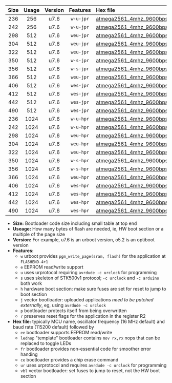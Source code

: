 |Size|Usage|Version|Features|Hex file|
|:-:|:-:|:-:|:-:|:--|
|236|256|u7.6|`w-u-jpr`|[atmega2561_4mhz_9600bps_ur_vbl.hex](https://raw.githubusercontent.com/stefanrueger/urboot/main//atmega2561_4mhz_9600bps_ur_vbl.hex)|
|242|256|u7.6|`w-u-jpr`|[atmega2561_4mhz_9600bps_lednop_ur_vbl.hex](https://raw.githubusercontent.com/stefanrueger/urboot/main//atmega2561_4mhz_9600bps_lednop_ur_vbl.hex)|
|298|512|u7.6|`weu-jpr`|[atmega2561_4mhz_9600bps_ee_ur_vbl.hex](https://raw.githubusercontent.com/stefanrueger/urboot/main//atmega2561_4mhz_9600bps_ee_ur_vbl.hex)|
|304|512|u7.6|`weu-jpr`|[atmega2561_4mhz_9600bps_ee_lednop_ur_vbl.hex](https://raw.githubusercontent.com/stefanrueger/urboot/main//atmega2561_4mhz_9600bps_ee_lednop_ur_vbl.hex)|
|322|512|u7.6|`weu-jpr`|[atmega2561_4mhz_9600bps_ee_lednop_fr_ur_vbl.hex](https://raw.githubusercontent.com/stefanrueger/urboot/main//atmega2561_4mhz_9600bps_ee_lednop_fr_ur_vbl.hex)|
|350|512|u7.6|`w-s-jpr`|[atmega2561_4mhz_9600bps_vbl.hex](https://raw.githubusercontent.com/stefanrueger/urboot/main//atmega2561_4mhz_9600bps_vbl.hex)|
|356|512|u7.6|`w-s-jpr`|[atmega2561_4mhz_9600bps_lednop_vbl.hex](https://raw.githubusercontent.com/stefanrueger/urboot/main//atmega2561_4mhz_9600bps_lednop_vbl.hex)|
|366|512|u7.6|`weu-jpr`|[atmega2561_4mhz_9600bps_ee_lednop_fr_ce_ur_vbl.hex](https://raw.githubusercontent.com/stefanrueger/urboot/main//atmega2561_4mhz_9600bps_ee_lednop_fr_ce_ur_vbl.hex)|
|406|512|u7.6|`wes-jpr`|[atmega2561_4mhz_9600bps_ee_vbl.hex](https://raw.githubusercontent.com/stefanrueger/urboot/main//atmega2561_4mhz_9600bps_ee_vbl.hex)|
|412|512|u7.6|`wes-jpr`|[atmega2561_4mhz_9600bps_ee_lednop_vbl.hex](https://raw.githubusercontent.com/stefanrueger/urboot/main//atmega2561_4mhz_9600bps_ee_lednop_vbl.hex)|
|442|512|u7.6|`wes-jpr`|[atmega2561_4mhz_9600bps_ee_lednop_fr_vbl.hex](https://raw.githubusercontent.com/stefanrueger/urboot/main//atmega2561_4mhz_9600bps_ee_lednop_fr_vbl.hex)|
|490|512|u7.6|`wes-jpr`|[atmega2561_4mhz_9600bps_ee_lednop_fr_ce_vbl.hex](https://raw.githubusercontent.com/stefanrueger/urboot/main//atmega2561_4mhz_9600bps_ee_lednop_fr_ce_vbl.hex)|
|236|1024|u7.6|`w-u-hpr`|[atmega2561_4mhz_9600bps_ur.hex](https://raw.githubusercontent.com/stefanrueger/urboot/main//atmega2561_4mhz_9600bps_ur.hex)|
|242|1024|u7.6|`w-u-hpr`|[atmega2561_4mhz_9600bps_lednop_ur.hex](https://raw.githubusercontent.com/stefanrueger/urboot/main//atmega2561_4mhz_9600bps_lednop_ur.hex)|
|298|1024|u7.6|`weu-hpr`|[atmega2561_4mhz_9600bps_ee_ur.hex](https://raw.githubusercontent.com/stefanrueger/urboot/main//atmega2561_4mhz_9600bps_ee_ur.hex)|
|304|1024|u7.6|`weu-hpr`|[atmega2561_4mhz_9600bps_ee_lednop_ur.hex](https://raw.githubusercontent.com/stefanrueger/urboot/main//atmega2561_4mhz_9600bps_ee_lednop_ur.hex)|
|322|1024|u7.6|`weu-hpr`|[atmega2561_4mhz_9600bps_ee_lednop_fr_ur.hex](https://raw.githubusercontent.com/stefanrueger/urboot/main//atmega2561_4mhz_9600bps_ee_lednop_fr_ur.hex)|
|350|1024|u7.6|`w-s-hpr`|[atmega2561_4mhz_9600bps.hex](https://raw.githubusercontent.com/stefanrueger/urboot/main//atmega2561_4mhz_9600bps.hex)|
|356|1024|u7.6|`w-s-hpr`|[atmega2561_4mhz_9600bps_lednop.hex](https://raw.githubusercontent.com/stefanrueger/urboot/main//atmega2561_4mhz_9600bps_lednop.hex)|
|366|1024|u7.6|`weu-hpr`|[atmega2561_4mhz_9600bps_ee_lednop_fr_ce_ur.hex](https://raw.githubusercontent.com/stefanrueger/urboot/main//atmega2561_4mhz_9600bps_ee_lednop_fr_ce_ur.hex)|
|406|1024|u7.6|`wes-hpr`|[atmega2561_4mhz_9600bps_ee.hex](https://raw.githubusercontent.com/stefanrueger/urboot/main//atmega2561_4mhz_9600bps_ee.hex)|
|412|1024|u7.6|`wes-hpr`|[atmega2561_4mhz_9600bps_ee_lednop.hex](https://raw.githubusercontent.com/stefanrueger/urboot/main//atmega2561_4mhz_9600bps_ee_lednop.hex)|
|442|1024|u7.6|`wes-hpr`|[atmega2561_4mhz_9600bps_ee_lednop_fr.hex](https://raw.githubusercontent.com/stefanrueger/urboot/main//atmega2561_4mhz_9600bps_ee_lednop_fr.hex)|
|490|1024|u7.6|`wes-hpr`|[atmega2561_4mhz_9600bps_ee_lednop_fr_ce.hex](https://raw.githubusercontent.com/stefanrueger/urboot/main//atmega2561_4mhz_9600bps_ee_lednop_fr_ce.hex)|

- **Size:** Bootloader code size including small table at top end
- **Useage:** How many bytes of flash are needed, ie, HW boot section or a multiple of the page size
- **Version:** For example, u7.6 is an urboot version, o5.2 is an optiboot version
- **Features:**
  + `w` urboot provides `pgm_write_page(sram, flash)` for the application at `FLASHEND-4+1`
  + `e` EEPROM read/write support
  + `u` uses urprotocol requiring `avrdude -c urclock` for programming
  + `s` uses skeleton of STK500v1 protocol; `-c urclock` and `-c arduino` both work
  + `h` hardware boot section: make sure fuses are set for reset to jump to boot section
  + `j` vector bootloader: uploaded applications *need to be patched externally*, eg, using `avrdude -c urclock`
  + `p` bootloader protects itself from being overwritten
  + `r` preserves reset flags for the application in the register R2
- **Hex file:** typically MCU name, oscillator frequency (16 MHz default) and baud rate (115200 default) followed by
  + `ee` bootloader supports EEPROM read/write
  + `lednop` "template" bootloader contains `mov rx,rx` nops that can be replaced to toggle LEDs
  + `fr` bootloader provides non-essential code for smoother error handing
  + `ce` bootloader provides a chip erase command
  + `ur` uses urprotocol and requires `avrdude -c urclock` for programming
  + `vbl` vector bootloader: set fuses to jump to reset, not the HW boot section
